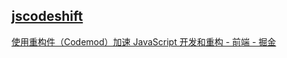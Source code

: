 
## [jscodeshift](https://github.com/facebook/jscodeshift)

[使用重构件（Codemod）加速 JavaScript 开发和重构 - 前端 - 掘金](https://juejin.im/entry/574e49662e958a005e00f543)